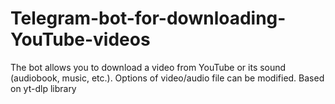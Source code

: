 # Telegram-bot-for-downloading-YouTube-videos
The bot allows you to download a video from YouTube or its sound (audiobook, music, etc.). Options of video/audio file can be modified. Based on yt-dlp library
